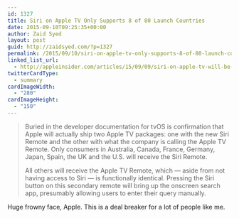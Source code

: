 ```yaml
---
id: 1327
title: Siri on Apple TV Only Supports 8 of 80 Launch Countries
date: 2015-09-10T09:25:35+00:00
author: Zaid Syed
layout: post
guid: http://zaidsyed.com/?p=1327
permalink: /2015/09/10/siri-on-apple-tv-only-supports-8-of-80-launch-countries/
linked_list_url:
  - http://appleinsider.com/articles/15/09/09/siri-on-apple-tv-will-be-limited-to-just-8-of-80-launch-countries-apps-limited-to-200mb
twitterCardType:
  - summary
cardImageWidth:
  - "280"
cardImageHeight:
  - "150"
---
```

> Buried in the developer documentation for tvOS is confirmation that Apple will actually ship two Apple TV packages: one with the new Siri Remote and the other with what the company is calling the Apple TV Remote. Only consumers in Australia, Canada, France, Germany, Japan, Spain, the UK and the U.S. will receive the Siri Remote.
> 
> All others will receive the Apple TV Remote, which — aside from not having access to Siri — is functionally identical. Pressing the Siri button on this secondary remote will bring up the onscreen search app, presumably allowing users to enter their query manually. 

Huge frowny face, Apple. This is a deal breaker for a lot of people like me.